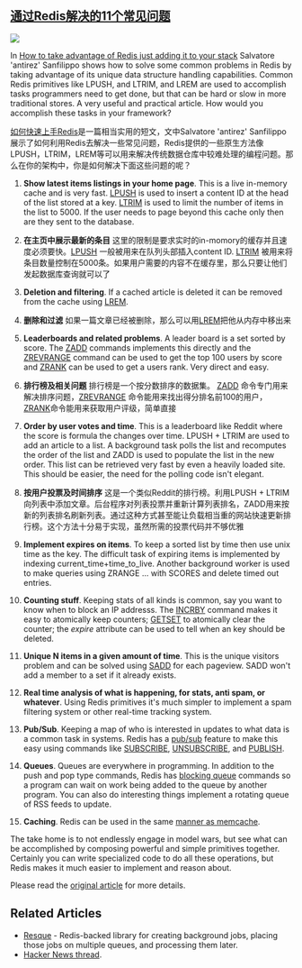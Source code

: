 ## [通过Redis解决的11个常见问题](http://highscalability.com/blog/2011/7/6/11-common-web-use-cases-solved-in-redis.html)

![](http://farm7.static.flickr.com/6034/5909127950_be0f5beeeb_o.png)

In [How to take advantage of Redis just adding it to your stack](http://antirez.com/post/take-advantage-of-redis-adding-it-to-your-stack.html) Salvatore 'antirez' Sanfilippo shows how to solve some common problems in Redis by taking advantage of its unique data structure handling capabilities. Common Redis primitives like LPUSH, and LTRIM, and LREM are used to accomplish tasks programmers need to get done, but that can be hard or slow in more traditional stores. A very useful and practical article. How would you accomplish these tasks in your framework?

[如何快速上手Redis](http://antirez.com/post/take-advantage-of-redis-adding-it-to-your-stack.html)是一篇相当实用的短文，文中Salvatore 'antirez' Sanfilippo 展示了如何利用Redis去解决一些常见问题，Redis提供的一些原生方法像LPUSH，LTRIM，LREM等可以用来解决传统数据仓库中较难处理的编程问题。那么在你的架构中，你是如何解决下面这些问题的呢？

1.  **Show latest items listings in your home page**. This is a live in-memory cache and is very fast. [LPUSH](http://redis.io/commands/lpush) is used to insert a content ID at the head of the list stored at a key. [LTRIM](http://redis.io/commands/ltrim) is used to limit the number of items in the list to 5000\. If the user needs to page beyond this cache only then are they sent to the database.

1. **在主页中展示最新的条目** 这里的限制是要求实时的in-momory的缓存并且速度必须要快。[LPUSH](http://redis.io/commands/lpush) 一般被用来在队列头部插入content ID. [LTRIM](http://redis.io/commands/ltrim) 被用来将条目数量控制在5000条。如果用户需要的内容不在缓存里，那么只要让他们发起数据库查询就可以了

2.  **Deletion and filtering**. If a cached article is deleted it can be removed from the cache using [LREM](http://redis.io/commands/lrem).

2. **删除和过滤** 如果一篇文章已经被删除，那么可以用[LREM](http://redis.io/commands/lrem)把他从内存中移出来

3.  **Leaderboards and related problems**. A leader board is a set sorted by score. The [ZADD](http://redis.io/commands/zadd) commands implements this directly and the [ZREVRANGE](http://redis.io/commands/zrevrange) command can be used to get the top 100 users by score and [ZRANK](http://redis.io/commands/zrank) can be used to get a users rank. Very direct and easy.

3.  **排行榜及相关问题** 排行榜是一个按分数排序的数据集。 [ZADD](http://redis.io/commands/zadd) 命令专门用来解决排序问题，[ZREVRANGE](http://redis.io/commands/zrevrange) 命令能用来找出得分排名前100的用户，[ZRANK](http://redis.io/commands/zrank)命令能用来获取用户评级，简单直接

4. **Order by user votes and time**. This is a leaderboard like Reddit where the score is formula the changes over time. LPUSH + LTRIM are used to add an article to a list. A background task polls the list and recomputes the order of the list and ZADD is used to populate the list in the new order. This list can be retrieved very fast by even a heavily loaded site. This should be easier, the need for the polling code isn't elegant.

4. **按用户投票及时间排序**  这是一个类似Reddit的排行榜。利用LPUSH + LTRIM向列表中添加文章。后台程序对列表投票并重新计算列表排名，ZADD用来按新的列表排名刷新列表。通过这种方式甚至能让负载相当重的网站快速更新排行榜。这个方法十分易于实现，虽然所需的投票代码并不够优雅


5.  **Implement expires on items**. To keep a sorted list by time then use unix time as the key. The difficult task of expiring items is implemented by indexing current_time+time_to_live. Another background worker is used to make queries using ZRANGE ... with SCORES and delete timed out entries.
6.  **Counting stuff**. Keeping stats of all kinds is common, say you want to know when to block an IP addresss. The [INCRBY](http://redis.io/commands/incrby) command makes it easy to atomically keep counters; [GETSET](http://redis.io/commands/getset) to atomically clear the counter; the _expire_ attribute can be used to tell when an key should be deleted.
7.  **Unique N items in a given amount of time**. This is the unique visitors problem and can be solved using [SADD](http://redis.io/commands/sadd) for each pageview. SADD won't add a member to a set if it already exists.
8.  **Real time analysis of what is happening, for stats, anti spam, or whatever**. Using Redis primitives it's much simpler to implement a spam filtering system or other real-time tracking system.
9.  **Pub/Sub**. Keeping a map of who is interested in updates to what data is a common task in systems. Redis has a [pub/sub](http://redis.io/topics/pubsub) feature to make this easy using commands like [SUBSCRIBE](http://redis.io/commands/subscribe), [UNSUBSCRIBE](http://redis.io/commands/unsubscribe), and [PUBLISH](http://redis.io/commands/publish). 
10.  **Queues**. Queues are everywhere in programming. In addition to the push and pop type commands, Redis has [blocking queue](http://redis.io/commands/blpop) commands so a program can wait on work being added to the queue by another program. You can also do interesting things implement a rotating queue of RSS feeds to update.
11.  **Caching**. Redis can be used in the same [manner as memcache](https://groups.google.com/forum/#!topic/redis-db/Iqrm5E87o9Y).

The take home is to not endlessly engage in model wars, but see what can be accomplished by composing powerful and simple primitives together. Certainly you can write specialized code to do all these operations, but Redis makes it much easier to implement and reason about.

Please read the [original article](http://antirez.com/post/take-advantage-of-redis-adding-it-to-your-stack.html) for more details. 

## Related Articles

*   [Resque](https://github.com/blog/542-introducing-resque) - Redis-backed library for creating background jobs, placing those jobs on multiple queues, and processing them later.
*   [Hacker News thread](http://news.ycombinator.com/item?id=2705475). 

    